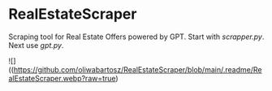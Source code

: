 # RealEstateScraper
Scraping tool for Real Estate Offers powered by GPT.
Start with *scrapper.py*. Next use *gpt.py*.

![]((https://github.com/oliwabartosz/RealEstateScraper/blob/main/.readme/RealEstateScraper.webp?raw=true)